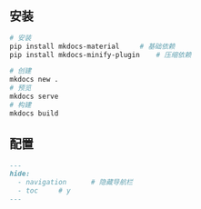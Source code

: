 <!-- 
title: MkDoc
sort: 
--> 

## 安装

```bash
# 安装
pip install mkdocs-material		# 基础依赖
pip install mkdocs-minify-plugin	# 压缩依赖

# 创建
mkdocs new .
# 预览
mkdocs serve
# 构建
mkdocs build
```

## 配置

```markdown
---
hide:
  - navigation		# 隐藏导航栏
  - toc		# y
---
```

